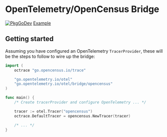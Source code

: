 # OpenTelemetry/OpenCensus Bridge

[![PkgGoDev](https://pkg.go.dev/badge/go.opentelemetry.io/otel/bridge/opencensus)](https://pkg.go.dev/go.opentelemetry.io/otel/bridge/opencensus)
[Example](https://github.com/open-telemetry/opentelemetry-go/blob/main/example/opencensus/main.go)

## Getting started

Assuming you have configured an OpenTelemetry `TracerProvider`, these will be
the steps to follow to wire up the bridge:

```go
import (
	octrace "go.opencensus.io/trace"

	"go.opentelemetry.io/otel"
	"go.opentelemetry.io/otel/bridge/opencensus"
)

func main() {
	/* Create tracerProvider and configure OpenTelemetry ... */

	tracer := otel.Tracer("opencensus")
	octrace.DefaultTracer = opencensus.NewTracer(tracer)

	/* ... */
}
```
